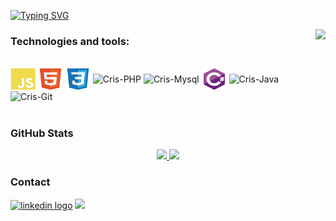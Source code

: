 [![Typing SVG](https://readme-typing-svg.demolab.com?font=Fira+Code&pause=1000&color=6793F7&width=435&lines=Hi%2C+everyone!+I'm+Camilli+Feliz.;Welcome+to+my+Github+profile!+)](https://git.io/typing-svg)

<img align="right" height="150" src="https://i.giphy.com/media/v1.Y2lkPTc5MGI3NjExZTJzbWx6NmprM2NsemRyNm9nMHB3YmpvOXR0MzdmYXZud3VrcnVlYyZlcD12MV9pbnRlcm5hbF9naWZfYnlfaWQmY3Q9Zw/xMkWcQ9xTGH8A/giphy.gif"  />

### Technologies and tools:

<div style="display: inline_block"><br>
  <img align="center" alt="Cris-Js" height="35" width="40" src="https://raw.githubusercontent.com/devicons/devicon/master/icons/javascript/javascript-plain.svg">
  <img align="center" alt="Cris-HTML" height="35" width="40" src="https://raw.githubusercontent.com/devicons/devicon/master/icons/html5/html5-original.svg">
  <img align="center" alt="Cris-CSS" height="35" width="40" src="https://raw.githubusercontent.com/devicons/devicon/master/icons/css3/css3-original.svg">
  <img align="center" alt="Cris-PHP" height="35" width="40" src="https://www.svgrepo.com/show/452088/php.svg">
  <img align="center" alt= "Cris-Mysql" height="60" width="40" src="https://cdn.jsdelivr.net/gh/devicons/devicon/icons/mysql/mysql-original-wordmark.svg">       
  <img align="center" alt="Cris-Csharp" height="35" width="40" src="https://raw.githubusercontent.com/devicons/devicon/master/icons/csharp/csharp-original.svg">
  <img align="center" alt="Cris-Java" height="35" width="40" src="https://www.svgrepo.com/show/184143/java.svg">
  <img align="center" alt="Cris-Git" height="35" width="40" src="https://cdn.jsdelivr.net/gh/devicons/devicon/icons/git/git-original.svg">
</div><br>

### GitHub Stats

<div align="center" style="display: flex; justify-content: center;">
  <a href="https://github.com/EmersonJun">
    <img height="195px" src="https://github-readme-stats.vercel.app/api?username=CamilliF&show_icons=true&theme=one_dark_pro&include_all_commits=true&count_private=true"/>
    <img height="195px" src="https://github-readme-stats.vercel.app/api/top-langs/?username=CamilliF&layout=compact&langs_count=7&theme=one_dark_pro"/>
  </a>
</div>
    
### Contact

<div> 
  <a href="https://www.linkedin.com/in/camilli-f-0603611a9/"_blank"><img src="https://img.shields.io/static/v1?message=LinkedIn&logo=linkedin&label=&color=0077B5&logoColor=white&labelColor=&style=for-the-badge" height="35" alt="linkedin logo"  /></a> 
  <a href="mailto:camillifrigeri@gmail.com"><img src="https://img.shields.io/badge/-Gmail-%23333?style=for-the-badge&logo=gmail&logoColor=white" height="35" target="_blank"></a>
</div>

